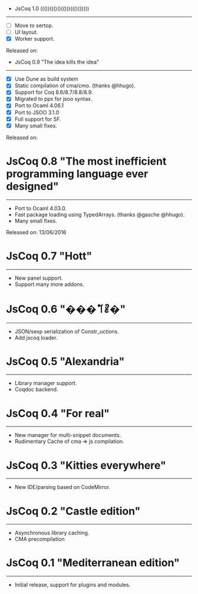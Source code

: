 + JsCoq 1.0 ((())((()()(()))((()()))))
--------------------------------------

  - [ ] Move to sertop.
  - [ ] UI layout.
  - [x] Worker support.

  Released on: 

+ JsCoq 0.9 "The idea kills the idea"
-------------------------------------

  - [x] Use Dune as build system
  - [x] Static compilation of cma/cmo. (thanks @hhugo).
  - [x] Support for Coq 8.6/8.7/8.8/8.9.
  - [x] Migrated to ppx for jsoo syntax.
  - [x] Port to Ocaml 4.06.1
  - [x] Port to JSOO 3.1.0
  - [x] Full support for SF.
  - [x] Many small fixes.

  Released on: 

# JsCoq 0.8 "The most inefficient programming language ever designed"
-------------------------------------

  - Port to Ocaml 4.03.0.
  - Fast package loading using TypedArrays. (thanks @gasche @hhugo).
  - Many small fixes.

  Released on: 13/06/2016

# JsCoq 0.7 "Hott"
--------------------------------

  - New panel support.
  - Support many more addons.

# JsCoq 0.6 "���𐄽𐄺�"
--------------------------------

  - JSON/sexp serialization of Constr_uctions.
  - Add jscoq loader.

# JsCoq 0.5 "Alexandria"
--------------------------------

  - Library manager support.
  - Coqdoc backend.

# JsCoq 0.4 "For real"
--------------------------------

  - New manager for multi-snippet documents.
  - Rudimentary Cache of cma => js compilation.

# JsCoq 0.3 "Kitties everywhere"
--------------------------------

  - New IDE/parsing based on CodeMirror.

# JsCoq 0.2 "Castle edition"
----------------------------

  - Asynchronous library caching.
  - CMA precompilation

# JsCoq 0.1 "Mediterranean edition"
-----------------------------------

  - Initial release, support for plugins and modules.
